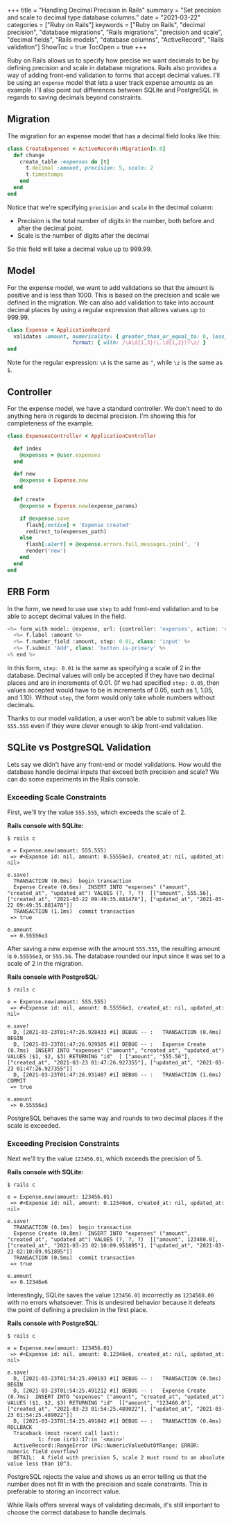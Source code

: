 +++
title = "Handling Decimal Precision in Rails"
summary = "Set precision and scale to decimal type database columns."
date = "2021-03-22"
categories = ["Ruby on Rails"]
keywords = ["Ruby on Rails", "decimal precision", "database migrations", "Rails migrations", "precision and scale", "decimal fields", "Rails models", "database columns", "ActiveRecord", "Rails validation"]
ShowToc = true
TocOpen = true
+++

Ruby on Rails allows us to specify how precise we want decimals to be by defining precision and scale in database migrations. Rails also provides a way of adding front-end validation to forms that accept decimal values. I'll be using an `expense` model that lets a user track expense amounts as an example. I'll also point out differences between SQLite and PostgreSQL in regards to saving decimals beyond constraints.

## Migration

The migration for an expense model that has a decimal field looks like this:

```rb
class CreateExpenses < ActiveRecord::Migration[6.0]
  def change
    create_table :expenses do |t|
      t.decimal :amount, precision: 5, scale: 2
      t.timestamps
    end
  end
end
```

Notice that we're specifying `precision` and `scale` in the decimal column:
- Precision is the total number of digits in the number, both before and after the decimal point.
- Scale is the number of digits after the decimal

So this field will take a decimal value up to 999.99.

## Model

For the expense model, we want to add validations so that the amount is positive and is less than 1000. This is based on the precision and scale we defined in the migration. We can also add validation to take into account decimal places by using a regular expression that allows values up to 999.99.

```rb
class Expense < ApplicationRecord
  validates :amount, numericality: { greater_than_or_equal_to: 0, less_than: BigDecimal(10**3) },
                     format: { with: /\A\d{1,3}(\.\d{1,2})?\z/ }
end
```

Note for the regular expression: `\A` is the same as `^`, while `\z` is the same as `$`.

## Controller

For the expense model, we have a standard controller. We don't need to do anything here in regards to decimal precision. I'm showing this for completeness of the example.

```rb
class ExpensesController < ApplicationController

  def index
    @expenses = @user.expenses
  end

  def new
    @expense = Expense.new
  end

  def create
    @expense = Expense.new(expense_params)

    if @expense.save
      flash[:notice] = 'Expense created'
      redirect_to(expenses_path)
    else
      flash[:alert] = @expense.errors.full_messages.join(', ')
      render('new')
    end
  end
end
```

## ERB Form

In the form, we need to use use `step` to add front-end validation and to be able to accept decimal values in the field.

```py
<%= form_with model: @expense, url: {controller: 'expenses', action: 'create'} do |f| %>
  <%= f.label :amount %>
  <%= f.number_field :amount, step: 0.01, class: 'input' %>
  <%= f.submit "Add", class: 'button is-primary' %>
<% end %>
```

In this form, `step: 0.01` is the same as specifying a scale of 2 in the database. Decimal values will only be accepted if they have two decimal places and are in increments of 0.01. (If we had specified `step: 0.05`, then values accepted would have to be in increments of 0.05, such as 1, 1.05, and 1.10). Without `step`, the form would only take whole numbers without decimals.

Thanks to our model validation, a user won't be able to submit values like `555.555` even if they were clever enough to skip front-end validation.

## SQLite vs PostgreSQL Validation

Lets say we didn't have any front-end or model validations. How would the database handle decimal inputs that exceed both precision and scale? We can do some experiments in the Rails console.

### Exceeding Scale Constraints

First, we'll try the value `555.555`, which exceeds the scale of 2.

**Rails console with SQLite:**

```
$ rails c

e = Expense.new(amount: 555.555)
 => #<Expense id: nil, amount: 0.55556e3, created_at: nil, updated_at: nil>

e.save!
  TRANSACTION (0.0ms)  begin transaction
  Expense Create (0.6ms)  INSERT INTO "expenses" ("amount", "created_at", "updated_at") VALUES (?, ?, ?)  [["amount", 555.56], ["created_at", "2021-03-22 09:49:35.881478"], ["updated_at", "2021-03-22 09:49:35.881478"]]
  TRANSACTION (1.1ms)  commit transaction
 => true

e.amount
 => 0.55556e3
```

After saving a new expense with the amount `555.555`, the resulting amount is `0.55556e3`, or `555.56`. The database rounded our input since it was set to a scale of 2 in the migration.

**Rails console with PostgreSQL:**

```
$ rails c

e = Expense.new(amount: 555.555)
 => #<Expense id: nil, amount: 0.55556e3, created_at: nil, updated_at: nil>

e.save!
  D, [2021-03-23T01:47:26.928433 #1] DEBUG -- :   TRANSACTION (0.4ms)  BEGIN
  D, [2021-03-23T01:47:26.929505 #1] DEBUG -- :   Expense Create (0.7ms)  INSERT INTO "expenses" ("amount", "created_at", "updated_at") VALUES ($1, $2, $3) RETURNING "id"  [ ["amount", "555.56"], ["created_at", "2021-03-23 01:47:26.927355"], ["updated_at", "2021-03-23 01:47:26.927355"]]
  D, [2021-03-23T01:47:26.931487 #1] DEBUG -- :   TRANSACTION (1.6ms)  COMMIT
 => true

e.amount
 => 0.55556e3
```

PostgreSQL behaves the same way and rounds to two decimal places if the scale is exceeded.

### Exceeding Precision Constraints

Next we'll try the value `123456.01`, which exceeds the precision of 5.

**Rails console with SQLite:**

```
$ rails c

e = Expense.new(amount: 123456.01)
 => #<Expense id: nil, amount: 0.12346e6, created_at: nil, updated_at: nil>

e.save!
  TRANSACTION (0.1ms)  begin transaction
  Expense Create (0.8ms)  INSERT INTO "expenses" ("amount", "created_at", "updated_at") VALUES (?, ?, ?)  [["amount", 123460.0], ["created_at", "2021-03-23 02:10:09.951895"], ["updated_at", "2021-03-23 02:10:09.951895"]]
  TRANSACTION (0.5ms)  commit transaction
 => true

e.amount
 => 0.12346e6
```

Interestingly, SQLite saves the value `123456.01` incorrectly as `1234560.00` with no errors whatsoever. This is undesired behavior because it defeats the point of defining a precision in the first place.

**Rails console with PostgreSQL:**

```
$ rails c

e = Expense.new(amount: 123456.01)
 => #<Expense id: nil, amount: 0.12346e6, created_at: nil, updated_at: nil>

e.save!
  D, [2021-03-23T01:54:25.490193 #1] DEBUG -- :   TRANSACTION (0.5ms)  BEGIN
  D, [2021-03-23T01:54:25.491212 #1] DEBUG -- :   Expense Create (0.7ms)  INSERT INTO "expenses" ("amount", "created_at", "updated_at") VALUES ($1, $2, $3) RETURNING "id"  [["amount", "123460.0"], ["created_at", "2021-03-23 01:54:25.489022"], ["updated_at", "2021-03-23 01:54:25.489022"]]
  D, [2021-03-23T01:54:25.491842 #1] DEBUG -- :   TRANSACTION (0.4ms)  ROLLBACK
  Traceback (most recent call last):
          1: from (irb):17:in `<main>'
  ActiveRecord::RangeError (PG::NumericValueOutOfRange: ERROR:  numeric field overflow)
  DETAIL:  A field with precision 5, scale 2 must round to an absolute value less than 10^3.
```

PostgreSQL rejects the value and shows us an error telling us that the number does not fit in with the precision and scale constraints. This is preferable to storing an incorrect value.

While Rails offers several ways of validating decimals, it's still important to choose the correct database to handle decimals.
